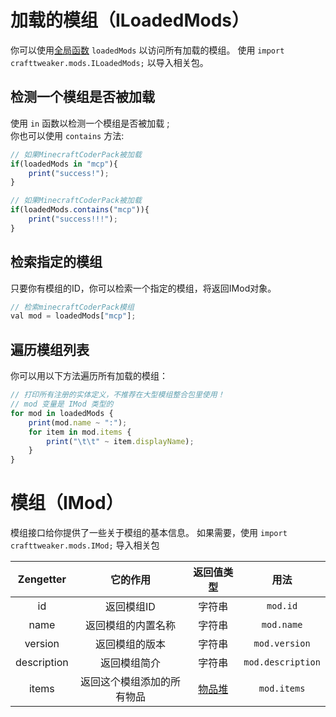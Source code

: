 # 加载的模组（ILoadedMods）

你可以使用[全局函数](/Vanilla/Global_Functions) `loadedMods` 以访问所有加载的模组。
使用 `import crafttweaker.mods.ILoadedMods;` 以导入相关包。

## 检测一个模组是否被加载

使用 `in` 函数以检测一个模组是否被加载 ;  
你也可以使用 `contains` 方法:
```js
// 如果MinecraftCoderPack被加载
if(loadedMods in "mcp"){
	print("success!");
}

// 如果MinecraftCoderPack被加载
if(loadedMods.contains("mcp")){
	print("success!!!");
}
```

## 检索指定的模组
只要你有模组的ID，你可以检索一个指定的模组，将返回IMod对象。

```js
// 检索minecraftCoderPack模组
val mod = loadedMods["mcp"];
```

## 遍历模组列表
你可以用以下方法遍历所有加载的模组：

```js
// 打印所有注册的实体定义，不推荐在大型模组整合包里使用！
// mod 变量是 IMod 类型的
for mod in loadedMods {
	print(mod.name ~ ":");
	for item in mod.items {
		print("\t\t" ~ item.displayName);
	}
}
```



# 模组（IMod）
模组接口给你提供了一些关于模组的基本信息。 
如果需要，使用 `import crafttweaker.mods.IMod;` 导入相关包

|  Zengetter  |          它的作用          |             返回值类型              |       用法        |
| :---------: | :------------------------: | :---------------------------------: | :---------------: |
|     id      |         返回模组ID         |               字符串                |     `mod.id`      |
|    name     |     返回模组的内置名称     |               字符串                |    `mod.name`     |
|   version   |       返回模组的版本       |               字符串                |   `mod.version`   |
| description |        返回模组简介        |               字符串                | `mod.description` |
|    items    | 返回这个模组添加的所有物品 | [物品堆](/Vanilla/Items/IItemStack) |    `mod.items`    |
